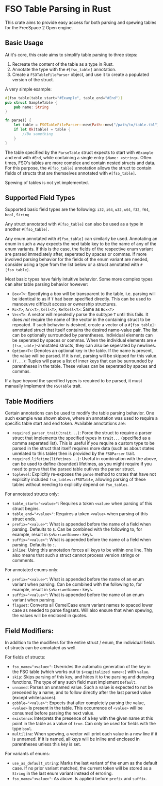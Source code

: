 # FSO Table Parsing in Rust

This crate aims to provide easy access for both parsing and spewing tables for the FreeSpace 2 Open engine.

## Basic Usage

At it's core, this crate aims to simplify table parsing to three steps:
1. Recreate the content of the table as a type in Rust.
2. Annotate the type with the ``#[fso_table]`` annotation.
3. Create a ``FSOTableFileParser`` object, and use it to create a populated version of the struct.

A very simple example:

```rust
#[fso_table(table_start="#Example", table_end="#End")]
pub struct SampleTable {
	pub name: String
}

fn parse() {
	let table = FSOTableFileParser::new(Path::new("/path/to/table.tbl")).and_then(|parser| SampleTable::parse(&parser));
	if let Ok(table) = table {
		//Do something
	}
}
```

The table specified by the ``ParseTable`` struct expects to start with ``#Example`` and end with ``#End``, while containing a single entry ``$Name: <string>``.
Often times, FSO's tables are more complex and contain nested structs and data.
For this purpose, the ``#[fso_table]`` annotation allows the struct to contain fields of structs that are themselves annotated with ``#[fso_table]``.

Spewing of tables is not yet implemented.

## Supported Field Types

Supported basic field types are the following:
``i32``, ``i64``, ``u32``, ``u64``, ``f32``, ``f64``, ``bool``, ``String``

Any struct annotated with ``#[fso_table]`` can also be used as a type in another ``#[fso_table]``.

Any enum annotated with ``#[fso_table]`` can similarly be used. Annotating an enum in such a way expects the next table key to be the name of any of the enum variants. If this is the case, the fields of the respective enum variant are parsed immediately after, seperated by spaces or commas. If more involved parsing behavior for the fields of the enum variant are needed, consider using a type from the list below or a struct annotated with ``#[fso_table]``.

Most basic types have fairly intuitive behavior. Some more complex types can alter table parsing behavior however:
- ``Box<T>``: Specifying a box will be transparent to the table, i.e. parsing will be identical to as if ``T`` had been specified directly. This can be used to manoeuvre difficult access or ownership structures.
- ``Rc<T>``, ``Arc<T>``, ``Cell<T>``, ``RefCell<T>``: Same as ``Box<T>``
- ``Vec<T>``: A vector will repeatedly parse the subtype ``T`` until this fails. It does _not_ require the name of the vector in the containing struct to be repeated. If such behavior is desired, create a vector of a ``#[fso_table]``-annotated struct that itself contains the desired name-value pair. The list can be optionally surrounded by parentheses. Individual elements can be seperated by spaces or commas. When the individual elements are ``#[fso_table]``-annotated structs, they can also be seperated by newlines. 
- ``Option<T>``: Denotes an optional key in the table. If the name is present, the value will be parsed. If it is not, parsing will be skipped for this value.
- ``(T...)``: Tuples will parse a list of inner keys that can be surrounded by parentheses in the table. These values can be seperated by spaces and commas.

If a type beyond the specified types is required to be parsed, it must manually implement the ``FSOTable`` trait.

## Table Modifiers

Certain annotations can be used to modify the table parsing behavior. One such example was shown above, where an annotation was used to require a specific table start and end token.
Available annotations are:

- ``required_parser_trait(trait...)``: Force the struct to require a parser struct that implements the specified types in ``trait...`` (specified as a comma seperated list). This is useful if you require a custom type to be parsed in the struct that itself requires more data (such as about states unrelated to this table) then is provided by the ``FSOParser`` trait.
- ``required_lifetime(lifetimes...)``: Useful in combination with the above, can be used to define (bounded) lifetimes, as you might require if you need to prove that the parsed table outlives the parser struct.
- ``toplevel``: Explicitly re-exposes the ``parse`` method to crates that have not explicitly included ``fso_tables::FSOTable``, allowing parsing of these tables without needing to explicitly depend on ``fso_tables``.

For annotated structs only:
- ``table_start="<value>"``: Requires a token ``<value>`` when parsing of this struct begins.
- ``table_end="<value>"``: Requires a token ``<value>`` when parsing of this struct ends.
- ``prefix="<value>"``: What is appended before the name of a field when parsing. Defaults to ``$``. Can be combined with the following to, for example, result in ``$<VariantName>:`` keys.
- ``suffix="<value>"``: What is appended before the name of a field when parsing. Defaults to ``:``.
- ``inline``: Using this annotation forces all keys to be within one line. This also means that such a struct cannot process version strings or comments.

For annotated enums only:
- ``prefix="<value>"``: What is appended before the name of an enum variant when parsing. Can be combined with the following to, for example, result in ``$<VariantName>:`` keys.
- ``suffix="<value>"``: What is appended before the name of an enum variant when parsing.
- ``flagset``: Converts all CamelCase enum variant names to spaced lower case as needed to parse flagsets. Will also ensure that when spewing, the values will be enclosed in quotes.

## Field Modifiers:

In addition to the modifiers for the entire struct / enum, the individual fields of structs can be annotated as well.

For fields of structs:
- ``fso_name="<value>"``: Overrides the automatic generation of the key in the FSO table (which works out to ``$<capitalized name>:``) with ``value``.
- ``skip``: Skips parsing of this key, and hides it to the parsing and dumping functions. The type of any such field must implement ``Default``.
- ``unnamed``: Parses an unnamed value. Such a value is expected to not be preceded by a name, and to follow directly after the last parsed value (except whitespaces).
- ``gobble="<value>"``: Expects that after completely parsing the value, ``<value>`` is present in the table. This occurrence of ``<value>`` will be consumed before parsing the next value.
- ``existence``: Interprets the presence of a key with the given name at this point in the table as a value of ``true``. Can only be used for fields with the type ``bool``.
- ``multiline``: When spewing, a vector will print each value in a new line if it is unnamed. If it is named, all keys will be inline and enclosed in parentheses unless this key is set.

For variants of enums:
- ``use_as_default_string``: Marks the last variant of the enum as the default case. If no prior variant matched, the current token will be stored as a ``String`` in the last enum variant instead of erroring.
- ``fso_name="<value>"``: As above. Is applied before ``prefix`` and ``suffix``.
